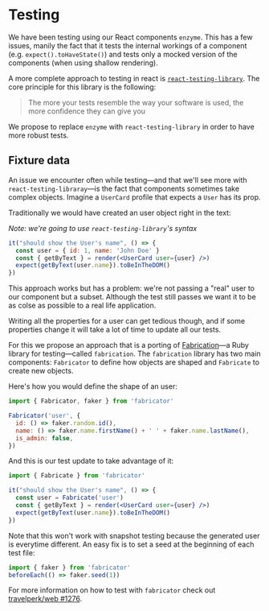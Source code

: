 # Testing

We have been testing using our React components `enzyme`. This has a few issues, manily the fact that it tests the internal workings of a component (e.g. `expect().toHaveState()`) and tests only a mocked version of the components (when using shallow rendering).

A more complete approach to testing in react is [`react-testing-library`](https://github.com/kentcdodds/react-testing-library). The core principle for this library is the following:

> The more your tests resemble the way your software is used, the more confidence they can give you

We propose to replace `enzyme` with `react-testing-library` in order to have more robust tests.

## Fixture data

An issue we encounter often while testing—and that we'll see more with `react-testing-libraray`—is the fact that components sometimes take complex objects. Imagine a `UserCard` profile that expects a `User` has its prop.

Traditionally we would have created an user object right in the text:

_Note: we're going to use `react-testing-library`'s syntax_

```jsx
it("should show the User's name", () => {
  const user = { id: 1, name: 'John Doe' }
  const { getByText } = render(<UserCard user={user} />)
  expect(getByText(user.name}).toBeInTheDOM()
})
```

This approach works but has a problem: we're not passing a "real" user to our component but a subset. Although the test still passes we want it to be as colse as possible to a real life application.

Writing all the properties for a user can get tedious though, and if some properties change it will take a lot of time to update all our tests.

For this we propose an approach that is a porting of [Fabrication](https://www.fabricationgem.org/)—a Ruby library for testing—called `fabrication`. The `fabrication` library has two main components: `Fabricator` to define how objects are shaped and `Fabricate` to create new objects.

Here's how you would define the shape of an user:

```js
import { Fabricator, faker } from 'fabricator'

Fabricator('user', {
  id: () => faker.random.id(),
  name: () => faker.name.firstName() + ' ' + faker.name.lastName(),
  is_admin: false,
})
```

And this is our test update to take advantage of it:

```jsx
import { Fabricate } from 'fabricator'

it("should show the User's name", () => {
  const user = Fabricate('user')
  const { getByText } = render(<UserCard user={user} />)
  expect(getByText(user.name}).toBeInTheDOM()
})
```

Note that this won't work with snapshot testing because the generated user is everytime different. An easy fix is to set a seed at the beginning of each test file:

```js
import { faker } from 'fabricator'
beforeEach(() => faker.seed(1))
```

For more information on how to test with `fabricator` check out [travelperk/web #1276](https://github.com/travelperk/web/pull/1276).